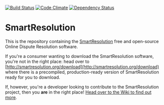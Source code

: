 [![Build Status](https://travis-ci.org/ChrisBAshton/smartresolution.svg?branch=master)](https://travis-ci.org/ChrisBAshton/smartresolution) [![Code Climate](https://codeclimate.com/github/ChrisBAshton/smartresolution/badges/gpa.svg)](https://codeclimate.com/github/ChrisBAshton/smartresolution) [![Dependency Status](https://gemnasium.com/ChrisBAshton/smartresolution.svg)](https://gemnasium.com/ChrisBAshton/smartresolution)

# SmartResolution

This is the repository containing the [SmartResolution](http://smartresolution.org/) free and open-source Online Dispute Resolution software.

If you're a consumer wanting to download the SmartResolution software, you're not in the right place: head over to [http://smartresolution.org/download](http://smartresolution.org/download) where there is a precompiled, production-ready version of SmartResolution ready for you to download.

If, however, you're a developer looking to contribute to the SmartResolution project, then you __are__ in the right place! [Head over to the Wiki to find out more](https://github.com/ChrisBAshton/smartresolution/wiki).